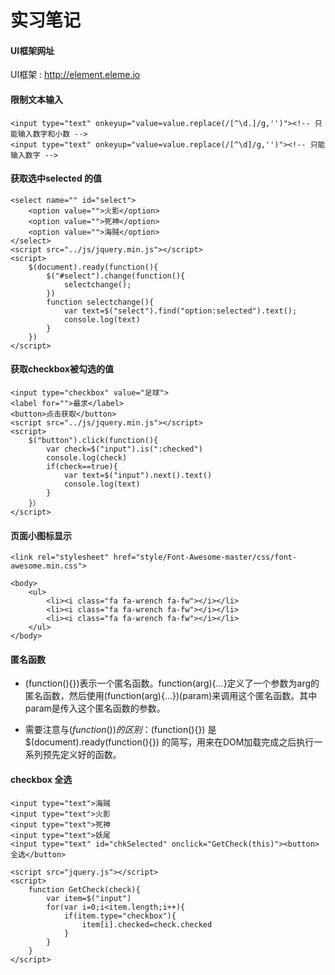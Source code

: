 # 实习笔记
#### UI框架网址
UI框架 : http://element.eleme.io
#### 限制文本输入
   
    <input type="text" onkeyup="value=value.replace(/[^\d.]/g,'')"><!-- 只能输入数字和小数 -->
    <input type="text" onkeyup="value=value.replace(/[^\d]/g,'')"><!-- 只能输入数字 -->

#### 获取选中selected 的值

    <select name="" id="select">
        <option value="">火影</option>
        <option value="">死神</option>
        <option value="">海贼</option>
    </select>
    <script src="../js/jquery.min.js"></script>
    <script>
        $(document).ready(function(){
            $("#select").change(function(){
                selectchange();
            })
            function selectchange(){
                var text=$("select").find("option:selected").text();
                console.log(text)
            }
        })
    </script>

#### 获取checkbox被勾选的值 

    <input type="checkbox" value="足球">
    <label for="">最求</label>
    <button>点击获取</button>
    <script src="../js/jquery.min.js"></script>
    <script>
        $("button").click(function(){
            var check=$("input").is(":checked")
            console.log(check)
            if(check==true){
                var text=$("input").next().text()
                console.log(text)
            }
        }） 
    </script>

#### 页面小图标显示

    <link rel="stylesheet" href="style/Font-Awesome-master/css/font-awesome.min.css">

    <body>
        <ul>
            <li><i class="fa fa-wrench fa-fw"></i></li>
            <li><i class="fa fa-wrench fa-fw"></i></li>
            <li><i class="fa fa-wrench fa-fw"></i></li>
        </ul>
    </body>

#### 匿名函数

+ (function(){})表示一个匿名函数。function(arg){...}定义了一个参数为arg的匿名函数，然后使用(function(arg){...})(param)来调用这个匿名函数。其中param是传入这个匿名函数的参数。

+ 需要注意与$(function(){})的区别：$(function(){}) 是 $(document).ready(function(){}) 的简写，用来在DOM加载完成之后执行一系列预先定义好的函数。

#### checkbox 全选

    <input type="text">海贼
    <input type="text">火影
    <input type="text">死神
    <input type="text">妖尾
    <input type="text" id="chkSelected" onclick="GetCheck(this)"><button>全选</button>
    
    <script src="jquery.js"></script>
    <script>
        function GetCheck(check){
            var item=$("input")
            for(var i=0;i<item.length;i++){
                if(item.type="checkbox"){
                    item[i].checked=check.checked
                }
            }
        }
    </script>

